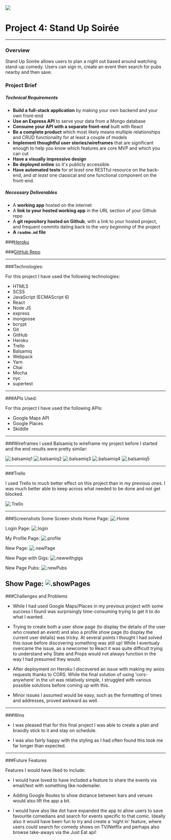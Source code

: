 
![](https://ga-dash.s3.amazonaws.com/production/assets/logo-9f88ae6c9c3871690e33280fcf557f33.png)


# Project 4: Stand Up Soirée

<hr>

### Overview
Stand Up Soirée allows users to plan a night out based around watching stand-up comedy. Users can sign in, create an event then search for pubs nearby and then save.


### Project Brief

##### Technical Requirements


* **Build a full-stack application** by making your own backend and your own front-end
* **Use an Express API** to serve your data from a Mongo database
* **Consume your API with a separate front-end** built with React
* **Be a complete product** which most likely means multiple relationships and CRUD functionality for at least a couple of models
* **Implement thoughtful user stories/wireframes** that are significant enough to help you know which features are core MVP and which you can cut
* **Have a visually impressive design**
* **Be deployed online** so it's publicly accessible.
* **Have automated tests** for _at least_ one RESTful resource on the back-end, and _at least_ one classical and one functional component on the front-end.

##### Necessary Deliverables

* A **working app** hosted on the internet
* A **link to your hosted working app** in the URL section of your Github repo
* A **git repository hosted on Github**, with a link to your hosted project, and frequent commits dating back to the _very beginning_ of the project
* **A `readme.md` file**

###[Heroku](https://standupsoiree.herokuapp.com/)

###[GitHub Repo](https://github.com/Petemab/WDI_LDN_PROJECT4)

 ---


###Technologies:

For this project I have used the following technologies:

* HTML5
* SCSS
* JavaScript (ECMAScript 6)
* React
* Node JS
* express
* mongoose
* bcrypt
* Git
* GitHub
* Heroku
* Trello
* Balsamiq
* Webpack
* Yarn
* Chai
* Mocha
* nyc
* supertest

---

###APIs Used:

For this project I have used the following APIs:

* Google Maps API
* Google Places
* Skiddle

---

###Wireframes
I used Balsamiq to wireframe my project before I started and the end results were pretty similar:

![.balsamiq1](./src/assets/images/balsamiq1.png)
![.balsamiq2](./src/assets/images/balsamiq2.png)
![.balsamiq3](./src/assets/images/balsamiq3.png)
![.balsamiq4](./src/assets/images/balsamiq4.png)
![.balsamiq5](./src/assets/images/balsamiq5.png)


---

###Trello

I used Trello to much better effect on this project than in my previous ones. I was much better able to keep across what needed to be done and not get blocked.

![.Trello](./src/assets/images/Trello.png)

---

###Screenshots
Some Screen shots
Home Page:
![.Home](./src/assets/images/homescreen.png)

Login Page:
![.login](./src/assets/images/login.png)

My Profile Page:
![.profile](./src/assets/images/profile.png)

New Page:
![.newPage](./src/assets/images/newPage.png)

New Page with Gigs:
![.newwithgigs](./src/assets/images/Newwithgigs.png)

New Page Pubs:
![.newPubs](./src/assets/images/newPubs.png)

Show Page:
![.showPages](./src/assets/images/showPage.png)
---

###Challenges and Problems

* While I had used Google Maps/Places in my previous project with some success I found was surprisingly time-consuming trying to get it to do what I wanted.

* Trying to create both a user show page (to display the details of the user who created an event) and also a profile show page (to display the current user details) was tricky. At several points I thought I had solved this issue before discovering something was still up! While I eventualy overcame the issue, as a newcomer to React it was quite difficult trying to understand why State and Props would not always function in the way I had presumed they would.

* After deployment on Heroku I discovered an issue with making my axios requests thanks to CORS. While the final solution of using 'cors-anywhere' in the url was relatively simple, I struggled with various possible solutions before coming up with this.

* Minor issues I assumed would be easy, such as the formatting of times and addresses, proved awkward as well.

---

###Wins

* I was pleased that for this final project I was able to create a plan and braodly stick to it and stay on schedule.

* I was also fairly happy with the styling as I had often found this took me far longer than expected.

---

###Future Features

Features I would have liked to include:

* I would have loved to have included a feature to share the events via email/text with something like nodemailer.

* Adding Google Routes to show distance between bars and venues would also lift the app a bit.

* I would have also like dot have expanded the app to allow users to save favourite comedians and search for events specific to that comic. Ideally also it would have been fun to try and create a 'night in' feature, where users could search for comedy shows on TV/Netflix and perhaps also browse take-aways via the Just Eat api!
